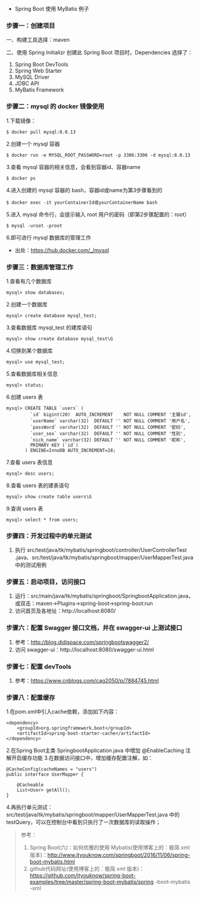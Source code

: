 * Spring Boot 使用 MyBatis 例子

### 步骤一：创建项目
一、构建工具选择：maven 

二、使用 Spring Initializr 创建此 Spring Boot 项目时，Dependencies 选择了：
1. Spring Boot DevTools
2. Spring Web Starter
3. MySQL Driver
4. JDBC API
5. MyBatis Framework

### 步骤二：mysql 的 docker 镜像使用
1.下载镜像：
```
$ docker pull mysql:8.0.13
```
2.创建一个 mysql 容器
```
$ docker run -e MYSQL_ROOT_PASSWORD=root -p 3306:3306 -d mysql:8.0.13
```
3.查看 mysql 容器的相关信息，会看到容器id、容器name
```
$ docker ps
```
4.进入创建的 mysql 容器的 bash，容器id或name为第3步骤看到的
```
$ docker exec -it yourContainerId或yourContainerName bash
```
5.进入 mysql 命令行，会提示输入 root 用户的密码（即第2步骤配置的：root）
```
$ mysql -uroot -proot
```
6.即可进行 mysql 数据库的管理工作
* 出处：https://hub.docker.com/_/mysql

### 步骤三：数据库管理工作
1.查看有几个数据库
```
mysql> show databases;
```
2.创建一个数据库
```
mysql> create database mysql_test;
```
3.查看数据库 mysql_test 的建库语句
```
mysql> show create database mysql_test\G
```
4.切换到某个数据库
```
mysql> use mysql_test;
```
5.查看数据库相关信息
```
mysql> status;
```
6.创建 users 表
```
mysql> CREATE TABLE `users` (
         `id` bigint(20)  AUTO_INCREMENT    NOT NULL COMMENT '主键id',
         `userName` varchar(32)  DEFAULT '' NOT NULL COMMENT '用户名',
         `passWord` varchar(32)  DEFAULT '' NOT NULL COMMENT '密码',
         `user_sex` varchar(32)  DEFAULT '' NOT NULL COMMENT '性别',
         `nick_name` varchar(32) DEFAULT '' NOT NULL COMMENT '昵称',
         PRIMARY KEY (`id`)
       ) ENGINE=InnoDB AUTO_INCREMENT=28;
```
7.查看 users 表信息
```
mysql> desc users;
```
8.查看 users 表的建表语句
```
mysql> show create table users\G
```
9.查询 users 表
```
mysql> select * from users;
```

### 步骤四：开发过程中的单元测试
1. 执行 src/test/java/tk/mybatis/springboot/controller/UserControllerTest
.java、src/test/java/tk/mybatis/springboot/mapper/UserMapperTest.java 中的测试用例

### 步骤五：启动项目，访问接口
1. 运行：src/main/java/tk/mybatis/springboot/SpringbootApplication.java，或双击：maven->Plugins->spring-boot->spring-boot:run
2. 访问首页及各地址：http://localhost:8080/

### 步骤六：配置 Swagger 接口文档，并在 swagger-ui 上测试接口
1. 参考：http://blog.didispace.com/springbootswagger2/
2. 访问 swagger-ui：http://localhost:8080/swagger-ui.html

### 步骤七：配置 devTools
1. 参考：https://www.cnblogs.com/cag2050/p/7884745.html

### 步骤八：配置缓存
1.在pom.xml中引入cache依赖，添加如下内容：
```
<dependency>
    <groupId>org.springframework.boot</groupId>
    <artifactId>spring-boot-starter-cache</artifactId>
</dependency>
```
2.在Spring Boot主类 SpringbootApplication.java 中增加 @EnableCaching 注解开启缓存功能
3.在数据访问接口中，增加缓存配置注解，如：
```
@CacheConfig(cacheNames = "users")
public interface UserMapper {

	@Cacheable
	List<User> getAll();
}
```
4.再执行单元测试：src/test/java/tk/mybatis/springboot/mapper/UserMapperTest.java 中的 testQuery，可以在控制台中看到只执行了一次数据库的读取操作；


> 参考：
> 1. Spring Boot(六)：如何优雅的使用 Mybatis(使用博客上的：极简 xml 版本)：http://www.ityouknow.com/springboot/2016/11/06/spring-boot-mybatis.html
> 2. github代码网址(使用博客上的：极简 xml 版本)：https://github.com/ityouknow/spring-boot-examples/tree/master/spring-boot-mybatis/spring
-boot-mybatis
-xml